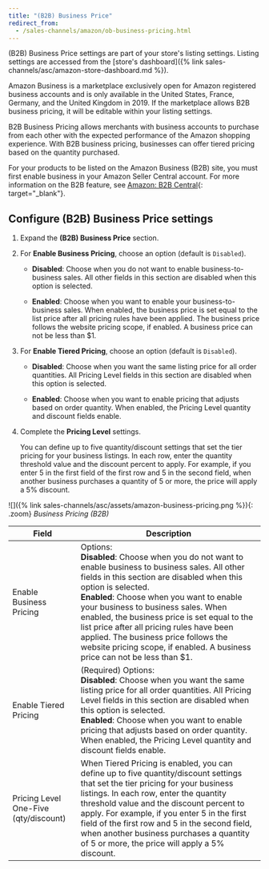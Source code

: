 ```yaml
---
title: "(B2B) Business Price"
redirect_from:
  - /sales-channels/amazon/ob-business-pricing.html
---
```


(B2B) Business Price settings are part of your store's listing settings. Listing settings are accessed from the [store's dashboard]({% link sales-channels/asc/amazon-store-dashboard.md %}).

Amazon Business is a marketplace exclusively open for Amazon registered business accounts and is only available in the United States, France, Germany, and the United Kingdom in 2019. If the marketplace allows B2B business pricing, it will be editable within your listing settings.

B2B Business Pricing allows merchants with business accounts to purchase from each other with the expected performance of the Amazon shopping experience. With B2B business pricing, businesses can offer tiered pricing based on the quantity purchased.

For your products to be listed on the Amazon Business (B2B) site, you must first enable business in your Amazon Seller Central account. For more information on the B2B feature, see [Amazon: B2B Central][1]{: target="_blank"}.

[1]: https://sellercentral.amazon.com/gp/help/G202161480

## Configure (B2B) Business Price settings

1. Expand the **(B2B) Business Price** section.

1. For **Enable Business Pricing**, choose an option (default is `Disabled`).

    - **Disabled**: Choose when you do not want to enable business-to-business sales. All other fields in this section are disabled when this option is selected.

    - **Enabled**: Choose when you want to enable your business-to-business sales. When enabled, the business price is set equal to the list price after all pricing rules have been applied. The business price follows the website pricing scope, if enabled. A business price can not be less than $1.

1. For **Enable Tiered Pricing**, choose an option (default is `Disabled`).

    - **Disabled**: Choose when you want the same listing price for all order quantities. All Pricing Level fields in this section are disabled when this option is selected.

    - **Enabled**: Choose when you want to enable pricing that adjusts based on order quantity. When enabled, the Pricing Level quantity and discount fields enable.

1. Complete the **Pricing Level** settings.

   You can define up to five quantity/discount settings that set the tier pricing for your business listings. In each row, enter the quantity threshold value and the discount percent to apply. For example, if you enter 5 in the first field of the first row and 5 in the second field, when another business purchases a quantity of 5 or more, the price will apply a 5% discount.

![]({% link sales-channels/asc/assets/amazon-business-pricing.png %}){: .zoom}
_Business Pricing (B2B)_

|Field |Description|
|--- |--- |
|Enable Business Pricing|Options: <br/>**Disabled**: Choose when you do not want to enable business to business sales. All other fields in this section are disabled when this option is selected.<br/>**Enabled**: Choose when you want to enable your business to business sales. When enabled, the business price is set equal to the list price after all pricing rules have been applied. The business price follows the website pricing scope, if enabled. A business price can not be less than $1. |
|Enable Tiered Pricing|(Required) Options: <br/>**Disabled**: Choose when you want the same listing price for all order quantities. All Pricing Level fields in this section are disabled when this option is selected.<br/>**Enabled**: Choose when you want to enable pricing that adjusts based on order quantity. When enabled, the Pricing Level quantity and discount fields enable. |
|Pricing Level One-Five (qty/discount)|When Tiered Pricing is enabled, you can define up to five quantity/discount settings that set the tier pricing for your business listings. In each row, enter the quantity threshold value and the discount percent to apply. For example, if you enter 5 in the first field of the first row and 5 in the second field, when another business purchases a quantity of 5 or more, the price will apply a 5% discount. |
